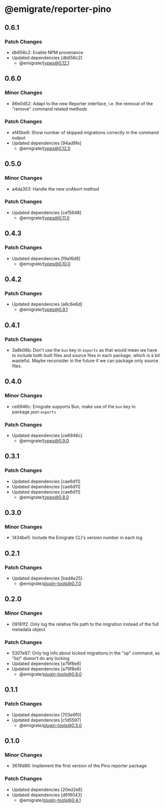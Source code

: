 # @emigrate/reporter-pino

## 0.6.1

### Patch Changes

- db656c2: Enable NPM provenance
- Updated dependencies [db656c2]
  - @emigrate/types@0.12.1

## 0.6.0

### Minor Changes

- 86e0d52: Adapt to the new Reporter interface, i.e. the removal of the "remove" command related methods

### Patch Changes

- ef45be9: Show number of skipped migrations correctly in the command output
- Updated dependencies [94ad9fe]
  - @emigrate/types@0.12.0

## 0.5.0

### Minor Changes

- a4da353: Handle the new onAbort method

### Patch Changes

- Updated dependencies [ce15648]
  - @emigrate/types@0.11.0

## 0.4.3

### Patch Changes

- Updated dependencies [f9a16d8]
  - @emigrate/types@0.10.0

## 0.4.2

### Patch Changes

- Updated dependencies [a6c6e6d]
  - @emigrate/types@0.9.1

## 0.4.1

### Patch Changes

- 3a8b06b: Don't use the `bun` key in `exports` as that would mean we have to include both built files and source files in each package, which is a bit wasteful. Maybe reconsider in the future if we can package only source files.

## 0.4.0

### Minor Changes

- ce6946c: Emigrate supports Bun, make use of the `bun` key in package.json `exports`

### Patch Changes

- Updated dependencies [ce6946c]
  - @emigrate/types@0.9.0

## 0.3.1

### Patch Changes

- Updated dependencies [cae6d11]
- Updated dependencies [cae6d11]
- Updated dependencies [cae6d11]
  - @emigrate/types@0.8.0

## 0.3.0

### Minor Changes

- 1434be5: Include the Emigrate CLI's version number in each log

## 0.2.1

### Patch Changes

- Updated dependencies [bad4e25]
  - @emigrate/plugin-tools@0.7.0

## 0.2.0

### Minor Changes

- 09181f2: Only log the relative file path to the migration instead of the full metadata object

### Patch Changes

- 5307e87: Only log info about locked migrations in the "up" command, as "list" doesn't do any locking
- Updated dependencies [a79f8e8]
- Updated dependencies [a79f8e8]
  - @emigrate/plugin-tools@0.6.0

## 0.1.1

### Patch Changes

- Updated dependencies [703e6f0]
- Updated dependencies [c1d5597]
  - @emigrate/plugin-tools@0.5.0

## 0.1.0

### Minor Changes

- 3619d86: Implement the first version of the Pino reporter package

### Patch Changes

- Updated dependencies [20ed2e8]
- Updated dependencies [d916043]
  - @emigrate/plugin-tools@0.4.1
